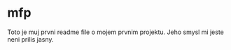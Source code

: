 # mfp
Toto je muj prvni readme file o mojem prvnim projektu.
Jeho smysl mi jeste neni prilis jasny.
